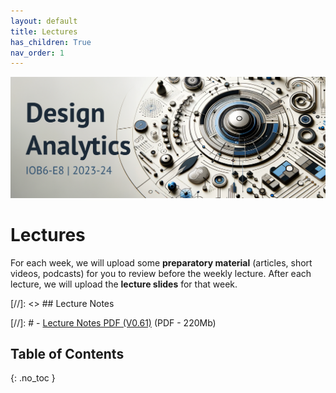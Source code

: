 ```yaml
---
layout: default
title: Lectures
has_children: True
nav_order: 1
---
```


<p align="center">
  <img src="/assets/images/da-cover_alt.png" />
</p>

# Lectures

For each week, we will upload some **preparatory material** (articles, short videos, podcasts) for you to review before the weekly lecture. After each lecture, we will upload the **lecture slides** for that week.

[//]: <> ## Lecture Notes

[//]: # - [Lecture Notes PDF (V0.61)](https://surfdrive.surf.nl/files/index.php/s/RyBCGg8LJ1HgXFG) (PDF - 220Mb)


## Table of Contents 

{: .no_toc }

<!-- ## Table of contents
{: .no_toc .text-delta } -->

<!-- 1. TOC
{:toc} -->